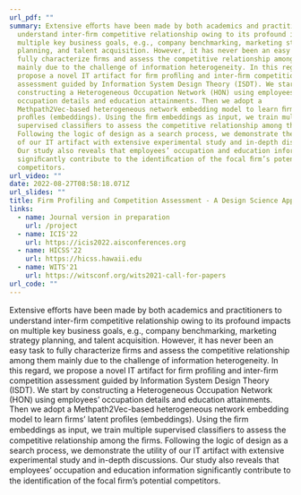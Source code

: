 ```yaml
---
url_pdf: ""
summary: Extensive eﬀorts have been made by both academics and practitioners to
  understand inter-ﬁrm competitive relationship owing to its profound impacts on
  multiple key business goals, e.g., company benchmarking, marketing strategy
  planning, and talent acquisition. However, it has never been an easy task to
  fully characterize ﬁrms and assess the competitive relationship among them
  mainly due to the challenge of information heterogeneity. In this regard, we
  propose a novel IT artifact for ﬁrm proﬁling and inter-ﬁrm competition
  assessment guided by Information System Design Theory (ISDT). We start by
  constructing a Heterogeneous Occupation Network (HON) using employees’
  occupation details and education attainments. Then we adopt a
  Methpath2Vec-based heterogeneous network embedding model to learn ﬁrms’ latent
  proﬁles (embeddings). Using the ﬁrm embeddings as input, we train multiple
  supervised classiﬁers to assess the competitive relationship among the ﬁrms.
  Following the logic of design as a search process, we demonstrate the utility
  of our IT artifact with extensive experimental study and in-depth discussions.
  Our study also reveals that employees’ occupation and education information
  signiﬁcantly contribute to the identiﬁcation of the focal ﬁrm’s potential
  competitors.
url_video: ""
date: 2022-08-27T08:58:18.071Z
url_slides: ""
title: Firm Profiling and Competition Assessment - A Design Science Approach
links:
  - name: Journal version in preparation
    url: /project
  - name: ICIS'22
    url: https://icis2022.aisconferences.org
  - name: HICSS'22
    url: https://hicss.hawaii.edu
  - name: WITS'21
    url: https://witsconf.org/wits2021-call-for-papers
url_code: ""
---
```

Extensive eﬀorts have been made by both academics and practitioners to understand inter-ﬁrm competitive relationship owing to its profound impacts on multiple key business goals, e.g., company benchmarking, marketing strategy planning, and talent acquisition. However, it has never been an easy task to fully characterize ﬁrms and assess the competitive relationship among them mainly due to the challenge of information heterogeneity. In this regard, we propose a novel IT artifact for ﬁrm proﬁling and inter-ﬁrm competition assessment guided by Information System Design Theory (ISDT). We start by constructing a Heterogeneous Occupation Network (HON) using employees’ occupation details and education attainments. Then we adopt a Methpath2Vec-based heterogeneous network embedding model to learn ﬁrms’ latent proﬁles (embeddings). Using the ﬁrm embeddings as input, we train multiple supervised classiﬁers to assess the competitive relationship among the ﬁrms. Following the logic of design as a search process, we demonstrate the utility of our IT artifact with extensive experimental study and in-depth discussions. Our study also reveals that employees’ occupation and education information signiﬁcantly contribute to the identiﬁcation of the focal ﬁrm’s potential competitors.